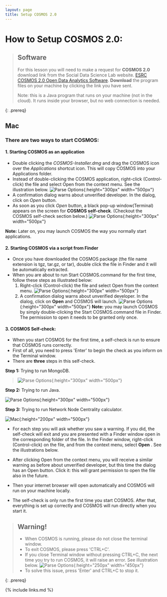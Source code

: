 ```yaml
---
layout: page
title: Setup COSMOS 2.0
---
```


# How to Setup COSMOS 2.0:

> ## Software
>
> For this lesson you will need to make a request for **COSMOS 2.0** download link 
> from the Social Data Science Lab website. 
> [ESRC COSMOS 2.0 Open Data Analytics Software](http://socialdatalab.net/COSMOS).
> **Download** the program files on your machine by clicking the link you have sent.
>
> Note: this is a Java program that runs on your machine (not in the cloud). It runs inside your browser, but no web connection is needed.
>
{: .prereq}

## Mac


### There are two ways to start COSMOS:

#### 1. Starting COSMOS as an application
- Double clicking the *COSMOS-Installer.dmg* and drag the COSMOS icon over the *Applications* shortcut icon. This will copy COSMOS into your Applications folder.
-  Instead of double-clicking the COSMOS application, right-click (Control-click) the file and select Open from the context menu. See the illustration
below.
![Parse Options](../fig/Open_COSMOS.png){:height="300px" width="500px"}
- A confirmation dialog warns about unverified developer. In the dialog, click on
*Open* button.
- As soon as you click *Open* button, a black pop-up window(Terminal) appears on the screen for **COSMOS self-check**. (Checkout the COSMOS self-check section below.)
![Parse Options](../fig/cosmos-self-check.png){:height="300px" width="500px"}

 
**Note:** Later on, you may launch COSMOS the way you normally start applications.


#### 2. Starting COSMOS via a script from Finder
- Once you have downloaded the COSMOS package (the file name extension is tgz, tar.gz, or tar), double click the file in Finder and it will be automatically extracted.
- When you are about to run Start COSMOS.command for the first time, follow these steps as illustrated below:
    1. Right-click (Control-click) the file and select Open from the context menu.
    ![Parse Options](../fig/Start_with_script.png){:height="300px" width="500px"}
    2. A confirmation dialog warns about unverified developer. In the dialog, click on **Open** and COSMOS will launch.
    ![Parse Options](../fig/Verify_developer.png){:height="300px" width="500px"}
    **Note:** you may launch COSMOS by simply double-clicking the Start COSMOS.command file in Finder. The permission to open it needs to be granted only once.

#### 3. COSMOS Self-check:
- When you start COSMOS for the first time, a self-check is run to ensure that COSMOS runs correctly. 
- First of all, you need to press 'Enter' to begin the check as you inform on the Terminal window. 
- There are **three** steps in this self-check. 
    
**Step 1:** Trying to run MongoDB.

>![Parse Options](../fig/Mongo.png){:height="300px" width="500px"}

**Step 2:** Trying to run Java.

![Parse Options](../fig/Java.png){:height="300px" width="500px"}

**Step 3:**  Trying to run Network Node Centrality calculator.

![Mac](../fig/centrality-mac.png){:height="200px" width="500px"}


- For each step you will ask whether you saw a  warning. If you did, the self-check will exit and you are presented with a Finder window open in the corresponding folder of the file. In the Finder window, right-click (Control-click) on the file, and from the context menu, select **Open** . See the illustrations below. 

- After clicking Open from the context menu, you will receive a similar warning as before about unverified developer, but this time the dialog has an Open button. Click it: this will grant permission to open the file also in the future.

- Then your internet browser will open automatically and COSMOS will run on your machine locally.

- The self-check is only run the first time you start COSMOS. After that, everything is set up correctly and COSMOS will run directly when you start it.

> ## Warning!
> - When COSMOS is running, please do not close the terminal window. 
> - To exit COSMOS, please press 'CTRL+C'.
> - If you close Terminal window without pressing CTRL+C, the next time you try to run COSMOS, it will raise an error. See illustration below.
> ![Parse Options](../fig/Error.png){:height="250px" width="450px"}
> - To solve this issue, press 'Enter' and CTRL+C to stop it.
>
{: .prereq}
 
 


{% include links.md %}
